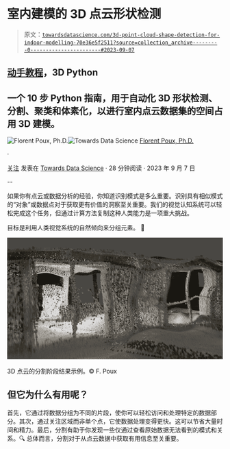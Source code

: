 # 室内建模的 3D 点云形状检测

> 原文：[`towardsdatascience.com/3d-point-cloud-shape-detection-for-indoor-modelling-70e36e5f2511?source=collection_archive---------0-----------------------#2023-09-07`](https://towardsdatascience.com/3d-point-cloud-shape-detection-for-indoor-modelling-70e36e5f2511?source=collection_archive---------0-----------------------#2023-09-07)

## [动手教程](https://towardsdatascience.com/tagged/hands-on-tutorials)，3D Python

## 一个 10 步 Python 指南，用于自动化 3D 形状检测、分割、聚类和体素化，以进行室内点云数据集的空间占用 3D 建模。

[](https://medium.com/@florentpoux?source=post_page-----70e36e5f2511--------------------------------)![Florent Poux, Ph.D.](https://medium.com/@florentpoux?source=post_page-----70e36e5f2511--------------------------------)[](https://towardsdatascience.com/?source=post_page-----70e36e5f2511--------------------------------)![Towards Data Science](https://towardsdatascience.com/?source=post_page-----70e36e5f2511--------------------------------) [Florent Poux, Ph.D.](https://medium.com/@florentpoux?source=post_page-----70e36e5f2511--------------------------------)

·

[关注](https://medium.com/m/signin?actionUrl=https%3A%2F%2Fmedium.com%2F_%2Fsubscribe%2Fuser%2F8ba7bf4ad784&operation=register&redirect=https%3A%2F%2Ftowardsdatascience.com%2F3d-point-cloud-shape-detection-for-indoor-modelling-70e36e5f2511&user=Florent+Poux%2C+Ph.D.&userId=8ba7bf4ad784&source=post_page-8ba7bf4ad784----70e36e5f2511---------------------post_header-----------) 发表在 [Towards Data Science](https://towardsdatascience.com/?source=post_page-----70e36e5f2511--------------------------------) · 28 分钟阅读 · 2023 年 9 月 7 日 [](https://medium.com/m/signin?actionUrl=https%3A%2F%2Fmedium.com%2F_%2Fvote%2Ftowards-data-science%2F70e36e5f2511&operation=register&redirect=https%3A%2F%2Ftowardsdatascience.com%2F3d-point-cloud-shape-detection-for-indoor-modelling-70e36e5f2511&user=Florent+Poux%2C+Ph.D.&userId=8ba7bf4ad784&source=-----70e36e5f2511---------------------clap_footer-----------)

--

[](https://medium.com/m/signin?actionUrl=https%3A%2F%2Fmedium.com%2F_%2Fbookmark%2Fp%2F70e36e5f2511&operation=register&redirect=https%3A%2F%2Ftowardsdatascience.com%2F3d-point-cloud-shape-detection-for-indoor-modelling-70e36e5f2511&source=-----70e36e5f2511---------------------bookmark_footer-----------)

如果你有点云或数据分析的经验，你知道识别模式是多么重要。识别具有相似模式的“对象”或数据点对于获取更有价值的洞察至关重要。我们的视觉认知系统可以轻松完成这个任务，但通过计算方法复制这种人类能力是一项重大挑战。

目标是利用人类视觉系统的自然倾向来分组元素。 👀

![](img/f7a3a366e3f8d7cc6c3e1b7a11307505.png)

3D 点云的分割阶段结果示例。© F. Poux

## 但它为什么有用呢？

首先，它通过将数据分组为不同的片段，使你可以轻松访问和处理特定的数据部分。其次，通过关注区域而非单个点，它使数据处理变得更快。这可以节省大量时间和精力。最后，分割有助于你发现一些仅通过查看原始数据无法看到的模式和关系。🔍 总体而言，分割对于从点云数据中获取有用信息至关重要。
